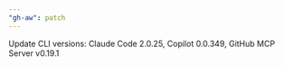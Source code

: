 ```yaml
---
"gh-aw": patch
---
```


Update CLI versions: Claude Code 2.0.25, Copilot 0.0.349, GitHub MCP Server v0.19.1
